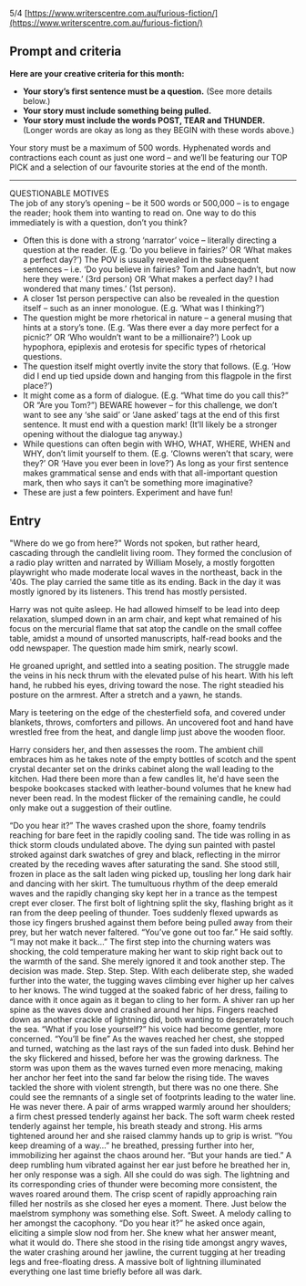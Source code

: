 5/4 [https://www.writerscentre.com.au/furious-fiction/](https://www.writerscentre.com.au/furious-fiction/)

## Prompt and criteria

**Here are your creative criteria for this month:**

- **Your story’s first sentence must be a question.** (See more details below.)
- **Your story must include something being pulled.**
- **Your story must include the words POST, TEAR and THUNDER.**  
    (Longer words are okay as long as they BEGIN with these words above.)

Your story must be a maximum of 500 words. Hyphenated words and contractions each count as just one word – and we’ll be featuring our TOP PICK and a selection of our favourite stories at the end of the month.

---

QUESTIONABLE MOTIVES  
The job of any story’s opening – be it 500 words or 500,000 – is to engage the reader; hook them into wanting to read on. One way to do this immediately is with a question, don’t you think?

- Often this is done with a strong ‘narrator’ voice – literally directing a question at the reader. (E.g. ‘Do you believe in fairies?’ OR ‘What makes a perfect day?’) The POV is usually revealed in the subsequent sentences – i.e. ‘Do you believe in fairies? Tom and Jane hadn’t, but now here they were.’ (3rd person) OR ‘What makes a perfect day? I had wondered that many times.’ (1st person).
- A closer 1st person perspective can also be revealed in the question itself – such as an inner monologue. (E.g. ‘What was I thinking?’)
- The question might be more rhetorical in nature – a general musing that hints at a story’s tone. (E.g. ‘Was there ever a day more perfect for a picnic?’ OR ‘Who wouldn’t want to be a millionaire?’) Look up hypophora, epiplexis and erotesis for specific types of rhetorical questions.
- The question itself might overtly invite the story that follows. (E.g. ‘How did I end up tied upside down and hanging from this flagpole in the first place?’)
- It might come as a form of dialogue. (E.g. “What time do you call this?” OR “Are you Tom?”) BEWARE however – for this challenge, we don’t want to see any ‘she said’ or ‘Jane asked’ tags at the end of this first sentence. It must end with a question mark! (It’ll likely be a stronger opening without the dialogue tag anyway.)
- While questions can often begin with WHO, WHAT, WHERE, WHEN and WHY, don’t limit yourself to them. (E.g. ‘Clowns weren’t that scary, were they?’ OR ‘Have you ever been in love?’) As long as your first sentence makes grammatical sense and ends with that all-important question mark, then who says it can’t be something more imaginative?
- These are just a few pointers. Experiment and have fun!

## Entry


"Where do we go from here?" Words not spoken, but rather heard, cascading through the candlelit living room. They formed the conclusion of a radio play written and narrated by William Mosely, a mostly forgotten playwright who made moderate local waves in the northeast, back in the '40s. The play carried the same title as its ending. Back in the day it was mostly ignored by its listeners. This trend has mostly persisted. 

Harry was not quite asleep. He had allowed himself to be lead into deep relaxation, slumped down in an arm chair, and kept what remained of his focus on the mercurial flame that sat atop the candle on the small coffee table, amidst a mound of unsorted manuscripts, half-read books and the odd newspaper. The question made him smirk, nearly scowl. 

He groaned upright, and settled into a seating position. The struggle made the veins in his neck thrum with the elevated pulse of his heart. With his left hand, he rubbed his eyes, driving toward the nose. The right steadied his posture on the armrest. After a stretch and a yawn, he stands. 

Mary is teetering on the edge of the chesterfield sofa, and covered under blankets, throws, comforters and pillows. An uncovered foot and hand have wrestled free from the heat, and dangle limp just above the wooden floor. 

Harry considers her, and then assesses the room. The ambient chill embraces him as he takes note of the empty bottles of scotch and the spent crystal decanter set on the drinks cabinet along the wall leading to the kitchen. Had there been more than a few candles lit, he'd have seen the bespoke bookcases stacked with leather-bound volumes that he knew had never been read. In the modest flicker of the remaining candle, he could only make out a suggestion of their outline. 



“Do you hear it?”
	The waves crashed upon the shore, foamy tendrils reaching for bare feet in the rapidly cooling sand.  The tide was rolling in as thick storm clouds undulated above.  The dying sun painted with pastel stroked against dark swatches of grey and black, reflecting in the mirror created by the receding waves after saturating the sand.
	She stood still, frozen in place as the salt laden wing picked up, tousling her long dark hair and dancing with her skirt.  The tumultuous rhythm of the deep emerald waves and the rapidly changing sky kept her in a trance as the tempest crept ever closer.  The first bolt of lightning split the sky, flashing bright as it ran from the deep peeling of thunder. Toes suddenly flexed upwards as those icy fingers brushed against them before being pulled away from their prey, but her watch never faltered.
	“You’ve gone out too far.” He said softly.
	“I may not make it back…”
	The first step into the churning waters was shocking, the cold temperature making her want to skip right back out to the warmth of the sand.  She merely ignored it and took another step.  The decision was made.
	Step.
	Step.
	Step.
	With each deliberate step, she waded further into the water, the tugging waves climbing ever higher up her calves to her knows.  The wind tugged at the soaked fabric of her dress, failing to dance with it once again as it began to cling to her form.  A shiver ran up her spine as the waves dove and crashed around her hips. Fingers reached down as another crackle of lightning did, both wanting to desperately touch the sea.
	“What if you lose yourself?” his voice had become gentler, more concerned.
	“You’ll be fine”
	As the waves reached her chest, she stopped and turned, watching as the last rays of the sun faded into dusk.  Behind her the sky flickered and hissed, before her was the growing darkness.  The storm was upon them as the waves turned even more menacing, making her anchor her feet into the sand far below the rising tide. The waves tackled the shore with violent strength, but there was no one there. She could see the remnants of a single set of footprints leading to the water line.
	He was never there.
	A pair of arms wrapped warmly around her shoulders; a firm chest pressed tenderly against her back.  The soft warm cheek rested tenderly against her temple, his breath steady and strong. His arms tightened around her and she raised clammy hands up to grip is wrist.
	“You keep dreaming of a way…” he breathed, pressing further into her, immobilizing her against the chaos around her.
	“But your hands are tied.”
	A deep rumbling hum vibrated against her ear just before he breathed her in, her only response was a sigh.  All she could do was sigh.  The lightning and its corresponding cries of thunder were becoming more consistent, the waves roared around them.  The crisp scent of rapidly approaching rain filled her nostrils as she closed her eyes a moment. There. Just below the maelstrom symphony was something else. Soft. Sweet. A melody calling to her amongst the cacophony.
	“Do you hear it?” he asked once again, eliciting a simple slow nod from her. She knew what her answer meant, what it would do.  There she stood in the rising tide amongst angry waves, the water crashing around her jawline, the current tugging at her treading legs and free-floating dress.  A massive bolt of lightning illuminated everything one last time briefly before all was dark.